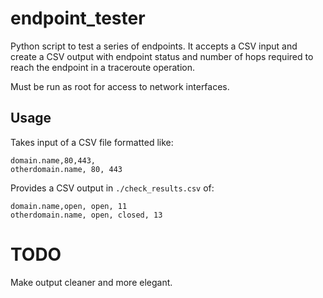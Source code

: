 # endpoint_tester
Python script to test a series of endpoints. It accepts a CSV input and create a CSV output with endpoint status and number of hops required to reach the endpoint in a traceroute operation.

Must be run as root for access to network interfaces.

## Usage
Takes input of a CSV file formatted like:
```commandline
domain.name,80,443,
otherdomain.name, 80, 443
```
Provides a CSV output in `./check_results.csv` of:
```commandline
domain.name,open, open, 11
otherdomain.name, open, closed, 13
```

# TODO
Make output cleaner and more elegant.